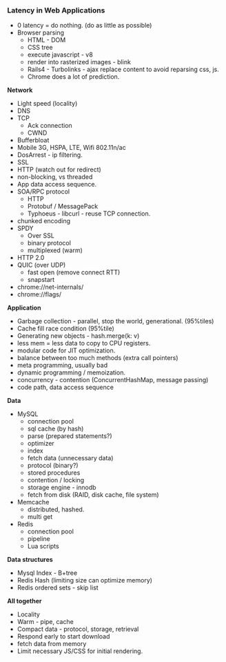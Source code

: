 ### Latency in Web Applications

* 0 latency = do nothing. (do as little as possible)
* Browser parsing 
  * HTML - DOM
  * CSS tree
  * execute javascript - v8
  * render into rasterized images - blink
  * Rails4 - Turbolinks - ajax replace content to avoid reparsing css, js.
  * Chrome does a lot of prediction.
 
__Network__

* Light speed (locality)
* DNS
* TCP 
  - Ack connection
  - CWND
* Bufferbloat
* Mobile 3G, HSPA, LTE, Wifi 802.11n/ac
* DosArrest - ip filtering.
* SSL
* HTTP (watch out for redirect)
* non-blocking, vs threaded
* App data access sequence.
* SOA/RPC protocol
  * HTTP
  * Protobuf / MessagePack
  * Typhoeus - libcurl - reuse TCP connection.
* chunked encoding
* SPDY
  * Over SSL
  * binary protocol
  * multiplexed (warm)
* HTTP 2.0
* QUIC (over UDP)
  * fast open (remove connect RTT)
  * snapstart 
* chrome://net-internals/ 
* chrome://flags/

__Application__

* Garbage collection - parallel, stop the world, generational. (95%tiles)
* Cache fill race condition (95%tile)
* Generating new objects - hash.merge(k: v)
* less mem = less data to copy to CPU registers.
* modular code for JIT optimization.
* balance between too much methods (extra call pointers)
* meta programming, usually bad 
* dynamic programming / memoization.
* concurrency - contention (ConcurrentHashMap, message passing)
* code path, data access sequence

__Data__

* MySQL 
  * connection pool
  * sql cache (by hash)
  * parse (prepared statements?)
  * optimizer
  * index
  * fetch data (unnecessary data)
  * protocol (binary?)
  * stored procedures
  * contention / locking
  * storage engine - innodb
  * fetch from disk (RAID, disk cache, file system)
* Memcache
  * distributed, hashed.
  * multi get
* Redis
  * connection pool
  * pipeline
  * Lua scripts
  
__Data structures__

* Mysql Index - B+tree
* Redis Hash (limiting size can optimize memory)
* Redis ordered sets - skip list

__All together__

  * Locality
  * Warm - pipe, cache
  * Compact data - protocol, storage, retrieval
  * Respond early to start download
  * fetch data from memory
  * Limit necessary JS/CSS for initial rendering.
